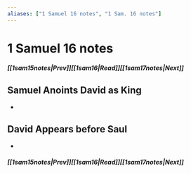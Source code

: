 ```yaml
---
aliases: ["1 Samuel 16 notes", "1 Sam. 16 notes"]
---
```

# 1 Samuel 16 notes
##### <span class=arrow-left></span>[[1sam15notes|Prev]]<span class=navigation-separator></span>[[1sam16|Read]]<span class=navigation-separator></span>[[1sam17notes|Next]]<span class=arrow-right></span>
## Samuel Anoints David as King
- 
## David Appears before Saul
- 
##### <span class=arrow-left></span>[[1sam15notes|Prev]]<span class=navigation-separator></span>[[1sam16|Read]]<span class=navigation-separator></span>[[1sam17notes|Next]]<span class=arrow-right></span>
